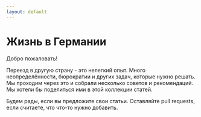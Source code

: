 ```yaml
---
layout: default
---
```


# Жизнь в Германии

Добро пожаловать!

Переезд в другую страну - это нелегкий опыт. Много неопределённости, бюрократии и других задач, которые нужно решать. 
Мы проходим через это и собрали несколько советов и рекомендаций. Мы хотели бы поделиться ими в этой коллекции статей. 

Будем рады, если вы предложите свои статьи. Оставляйте pull requests, если считаете, что что-то нужно добавить.
